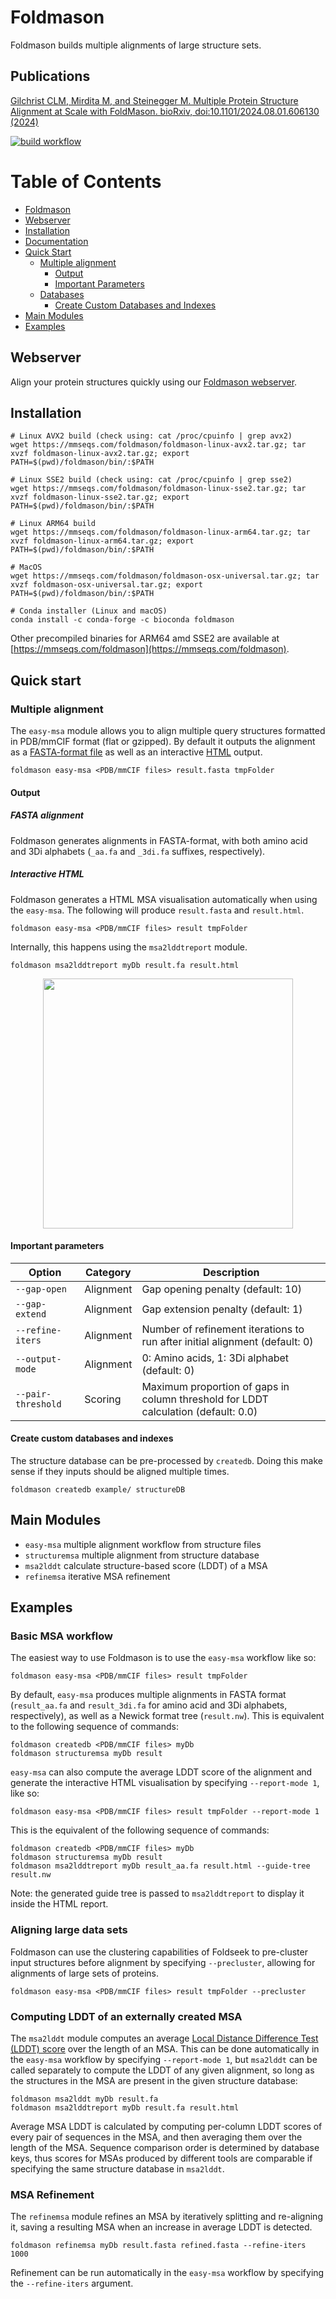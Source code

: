 # Foldmason
Foldmason builds multiple alignments of large structure sets.

## Publications
[Gilchrist CLM, Mirdita M, and Steinegger M. Multiple Protein Structure Alignment at Scale with FoldMason. bioRxiv, doi:10.1101/2024.08.01.606130 (2024)](https://www.biorxiv.org/content/10.1101/2024.08.01.606130v1)

[![build workflow](https://github.com/steineggerlab/foldmason/actions/workflows/build.yml/badge.svg)](https://github.com/steineggerlab/foldmason/actions/workflows/build.yml)

# Table of Contents

- [Foldmason](#foldmason)
- [Webserver](#webserver)
- [Installation](#installation)
- [Documentation](#documentation)
- [Quick Start](#quick-start)
  - [Multiple alignment](#multiple-alignment)
    - [Output](#output)
    - [Important Parameters](#important-parameters)
  - [Databases](#databases)
    - [Create Custom Databases and Indexes](#create-custom-databases-and-indexes)
- [Main Modules](#main-modules)
- [Examples](#examples)

## Webserver 
Align your protein structures quickly using our [Foldmason webserver](https://search.foldseek.com/foldmason).

## Installation
```
# Linux AVX2 build (check using: cat /proc/cpuinfo | grep avx2)
wget https://mmseqs.com/foldmason/foldmason-linux-avx2.tar.gz; tar xvzf foldmason-linux-avx2.tar.gz; export PATH=$(pwd)/foldmason/bin/:$PATH

# Linux SSE2 build (check using: cat /proc/cpuinfo | grep sse2)
wget https://mmseqs.com/foldmason/foldmason-linux-sse2.tar.gz; tar xvzf foldmason-linux-sse2.tar.gz; export PATH=$(pwd)/foldmason/bin/:$PATH

# Linux ARM64 build
wget https://mmseqs.com/foldmason/foldmason-linux-arm64.tar.gz; tar xvzf foldmason-linux-arm64.tar.gz; export PATH=$(pwd)/foldmason/bin/:$PATH

# MacOS
wget https://mmseqs.com/foldmason/foldmason-osx-universal.tar.gz; tar xvzf foldmason-osx-universal.tar.gz; export PATH=$(pwd)/foldmason/bin/:$PATH

# Conda installer (Linux and macOS)
conda install -c conda-forge -c bioconda foldmason
```
Other precompiled binaries for ARM64 amd SSE2 are available at [https://mmseqs.com/foldmason](https://mmseqs.com/foldmason).

<!-- ## Documentation
Many of Foldseek's modules (subprograms) rely on MMseqs2. For more information about these modules, refer to the [MMseqs2 wiki](https://github.com/soedinglab/MMseqs2/wiki). For documentation specific to Foldseek, checkout the Foldseek wiki [here](https://github.com/steineggerlab/foldseek/wiki).
 -->

## Quick start

### Multiple alignment
The `easy-msa` module allows you to align multiple query structures formatted in PDB/mmCIF format (flat or gzipped). By default it outputs the alignment as a [FASTA-format file](#fasta-alignment) as well as an interactive [HTML](#interactive-html) output.

    foldmason easy-msa <PDB/mmCIF files> result.fasta tmpFolder
    
#### Output
##### FASTA alignment
Foldmason generates alignments in FASTA-format, with both amino acid and 3Di alphabets (`_aa.fa` and `_3di.fa` suffixes, respectively).

##### Interactive HTML
Foldmason generates a HTML MSA visualisation automatically when using the `easy-msa`. The following will produce `result.fasta` and `result.html`.

```
foldmason easy-msa <PDB/mmCIF files> result tmpFolder
```

Internally, this happens using the `msa2lddtreport` module.

```
foldmason msa2lddtreport myDb result.fa result.html
```

<p align="center"><img src="./.github/html.gif" height="400"/></p>

#### Important parameters

| Option             | Category  | Description                                                                                               |
|--------------------|-----------|-----------------------------------------------------------------------------------------------------------|
| `--gap-open`       | Alignment | Gap opening penalty (default: 10)
| `--gap-extend`     | Alignment | Gap extension penalty (default: 1)
| `--refine-iters`   | Alignment | Number of refinement iterations to run after initial alignment (default: 0)
| `--output-mode`    | Alignment | 0: Amino acids, 1: 3Di alphabet (default: 0)
| `--pair-threshold` | Scoring   | Maximum proportion of gaps in column threshold for LDDT calculation (default: 0.0)

#### Create custom databases and indexes
The structure database can be pre-processed by `createdb`. Doing this make sense if they inputs should be aligned multiple times. 
 
```
foldmason createdb example/ structureDB
```

## Main Modules
- `easy-msa`          multiple alignment workflow from structure files
- `structuremsa`      multiple alignment from structure database
- `msa2lddt`          calculate structure-based score (LDDT) of a MSA 
- `refinemsa`         iterative MSA refinement

## Examples
### Basic MSA workflow
The easiest way to use Foldmason is to use the `easy-msa` workflow like so:

```
foldmason easy-msa <PDB/mmCIF files> result tmpFolder
```

By default, `easy-msa` produces multiple alignments in FASTA format (`result_aa.fa` and `result_3di.fa` for amino acid and 3Di alphabets, respectively),
as well as a Newick format tree (`result.nw`). This is equivalent to the following sequence of commands:

```
foldmason createdb <PDB/mmCIF files> myDb
foldmason structuremsa myDb result
```

`easy-msa` can also compute the average LDDT score of the alignment and generate the interactive HTML visualisation by specifying
`--report-mode 1`, like so:

```
foldmason easy-msa <PDB/mmCIF files> result tmpFolder --report-mode 1
```

This is the equivalent of the following sequence of commands:

```
foldmason createdb <PDB/mmCIF files> myDb
foldmason structuremsa myDb result
foldmason msa2lddtreport myDb result_aa.fa result.html --guide-tree result.nw
```

Note: the generated guide tree is passed to `msa2lddtreport` to display it inside the HTML report.

### Aligning large data sets
Foldmason can use the clustering capabilities of Foldseek to pre-cluster input structures before alignment by specifying `--precluster`,
allowing for alignments of large sets of proteins.

```
foldmason easy-msa <PDB/mmCIF files> result tmpFolder --precluster
```

### Computing LDDT of an externally created MSA
The `msa2lddt` module computes an average [Local Distance Difference Test (LDDT) score](https://doi.org/10.1093/bioinformatics/btt473)
over the length of an MSA. This can be done automatically in the `easy-msa` workflow by specifying `--report-mode 1`, but
`msa2lddt` can be called separately to compute the LDDT of any given alignment, so long as the structures in the MSA are present in the given structure database:

```
foldmason msa2lddt myDb result.fa
foldmason msa2lddtreport myDb result.fa result.html
```

Average MSA LDDT is calculated by computing per-column LDDT scores of every pair of sequences in the MSA, and then averaging them over the length of the MSA.
Sequence comparison order is determined by database keys, thus scores for MSAs produced by different tools are comparable if specifying the same structure database
in `msa2lddt`.

### MSA Refinement
The `refinemsa` module refines an MSA by iteratively splitting and re-aligning it, saving a resulting MSA when an increase in average LDDT is detected.

```
foldmason refinemsa myDb result.fasta refined.fasta --refine-iters 1000
```

Refinement can be run automatically in the `easy-msa` workflow by specifying the `--refine-iters` argument.
